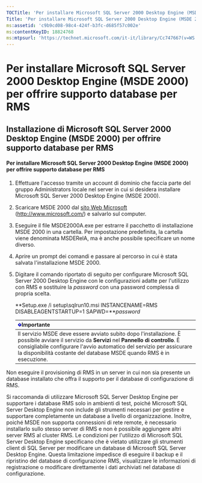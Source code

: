 ```yaml
---
TOCTitle: 'Per installare Microsoft SQL Server 2000 Desktop Engine (MSDE 2000) per offrire supporto database per RMS'
Title: 'Per installare Microsoft SQL Server 2000 Desktop Engine (MSDE 2000) per offrire supporto database per RMS'
ms:assetid: 'c9b9cd08-98c4-424f-b3fc-d685f57c002e'
ms:contentKeyID: 18824768
ms:mtpsurl: 'https://technet.microsoft.com/it-it/library/Cc747667(v=WS.10)'
---
```


Per installare Microsoft SQL Server 2000 Desktop Engine (MSDE 2000) per offrire supporto database per RMS
=========================================================================================================

Installazione di Microsoft SQL Server 2000 Desktop Engine (MSDE 2000) per offrire supporto database per RMS
-----------------------------------------------------------------------------------------------------------

#### Per installare Microsoft SQL Server 2000 Desktop Engine (MSDE 2000) per offrire supporto database per RMS

1.  Effettuare l'accesso tramite un account di dominio che faccia parte del gruppo Administrators locale nel server in cui si desidera installare Microsoft SQL Server 2000 Desktop Engine (MSDE 2000).

2.  Scaricare MSDE 2000 dal [sito Web Microsoft](http://www.microsoft.com/) (http://www.microsoft.com/) e salvarlo sul computer.

3.  Eseguire il file MSDE2000A.exe per estrarre il pacchetto di installazione MSDE 2000 in una cartella. Per impostazione predefinita, la cartella viene denominata MSDERelA, ma è anche possibile specificare un nome diverso.

4.  Aprire un prompt dei comandi e passare al percorso in cui è stata salvata l'installazione MSDE 2000.

5.  Digitare il comando riportato di seguito per configurare Microsoft SQL Server 2000 Desktop Engine con le configurazioni adatte per l'utilizzo con RMS e sostituire la *password* con una password complessa di propria scelta.

    **Setup.exe /i setup\\sqlrun10.msi INSTANCENAME=RMS DISABLEAGENTSTARTUP=1 SAPWD=***password*

    | ![](images/Cc747667.Important(WS.10).gif)Importante                                                                                                                                                                                                                   |
    |----------------------------------------------------------------------------------------------------------------------------------------------------------------------------------------------------------------------------------------------------------------------------------------------------|
    | Il servizio MSDE deve essere avviato subito dopo l'installazione. È possibile avviare il servizio da **Servizi** nel **Pannello di controllo**. È consigliabile configurare l'avvio automatico del servizio per assicurare la disponibilità costante del database MSDE quando RMS è in esecuzione. |

Non eseguire il provisioning di RMS in un server in cui non sia presente un database installato che offra il supporto per il database di configurazione di RMS.

Si raccomanda di utilizzare Microsoft SQL Server Desktop Engine per supportare i database RMS solo in ambienti di test, poiché Microsoft SQL Server Desktop Engine non include gli strumenti necessari per gestire e supportare completamente un database a livello di organizzazione. Inoltre, poiché MSDE non supporta connessioni di rete remote, è necessario installarlo sullo stesso server di RMS e non è possibile aggiungere altri server RMS al cluster RMS. Le condizioni per l'utilizzo di Microsoft SQL Server Desktop Engine specificano che è vietato utilizzare gli strumenti client di SQL Server per modificare un database di Microsoft SQL Server Desktop Engine. Questa limitazione impedisce di eseguire il backup e il ripristino del database di configurazione RMS, visualizzare le informazioni di registrazione o modificare direttamente i dati archiviati nel database di configurazione.
